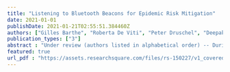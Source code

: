 ```yaml
---
title: "Listening to Bluetooth Beacons for Epidemic Risk Mitigation"
date: 2021-01-01
publishDate: 2021-01-21T02:55:51.384460Z
authors: ["Gilles Barthe", "Roberta De Viti", "Peter Druschel", "Deepak Garg", "Manuel Gomez-Rodriguez", "Pierfrancesco Ingo", "Heiner Kremer", "Matthew Lentz", "Lars Lorch", "Aastha Mehta", "Bernhard Schölkopf"]
publication_types: ["3"]
abstract : "Under review (authors listed in alphabetical order) -- During the ongoing COVID-19 pandemic, there have been burgeoning efforts to develop and deploy smartphone apps to expedite contact tracing and risk notification. Unfortunately, the success of these apps has been limited, partly owing to poor interoperability with manual contact tracing, low adoption rates, and a societally sensitive trade-off between utility and privacy. In this work, we introduce a new privacy-preserving and inclusive system for epidemic risk assessment and notification that aims to address the above limitations. Rather than capturing pairwise encounters between smartphones as done by existing apps, our system captures encounters between inexpensive, zero-maintenance, small devices carried by users, and beacons placed in strategic locations where infection clusters are most likely to originate. Epidemiological simulations using an agent-based model demonstrate several beneficial properties of our system. By achieving bidirectional interoperability with manual contact tracing, our system can help control disease spread already at low adoption. By utilizing the location and environmental information provided by the beacons, our system can provide significantly higher sensitivity and specificity than existing app-based systems. In addition, our simulations also suggest that it is sufficient to deploy beacons in a small fraction of strategic locations for our system to achieve high utility."
featured: true
url_pdf : "https://assets.researchsquare.com/files/rs-150227/v1_covered.pdf?c=1631851905"
---
```


